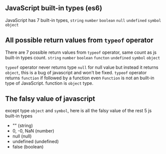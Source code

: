 ## JavaScript built-in types (es6)
JavaScript has 7 built-in types, `string` `number` `boolean` `null` `undefined` `symbol` `object`

## All possible return values from `typeof` operator
There are 7 possible return values from `typeof` operator, same count as js built-in types count.
`string` `number` `boolean` `functon` `undefined` `symbol` `object`

`typeof` operator never returns type `null` for null value but instead it returns `object`, this is a bug of javascript and won't be fixed.
`typeof` operator returns `function` if followed by a function even `Function` is not an built-in type of JavaScript. function is `object` type.

## The falsy value of javascript
except type `object` and `symbol`, here is all the falsy value of the rest 5 js built-in types
- "" (string)
- 0, -0, NaN (number)
- null (null)
- undefined (undefined)
- false (boolean)
